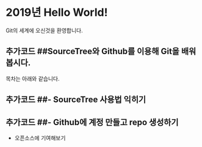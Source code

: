 # 2019년 Hello World!
Git의 세계에 오신것을 환영합니다.
## 추가코드 ##SourceTree와 Github를 이용해 Git을 배워봅시다.
목차는 아래와 같습니다.
## 추가코드 ##- SourceTree 사용법 익히기
## 추가코드 ##- Github에 계정 만들고 repo 생성하기
- 오픈소스에 기여해보기